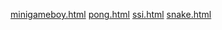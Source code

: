[minigameboy.html](https://github.com/user-attachments/files/22246658/minigameboy.html)
[pong.html](https://github.com/user-attachments/files/22246659/pong.html)
[ssi.html](https://github.com/user-attachments/files/22246661/ssi.html)
[snake.html](https://github.com/user-attachments/files/22246660/snake.html)
